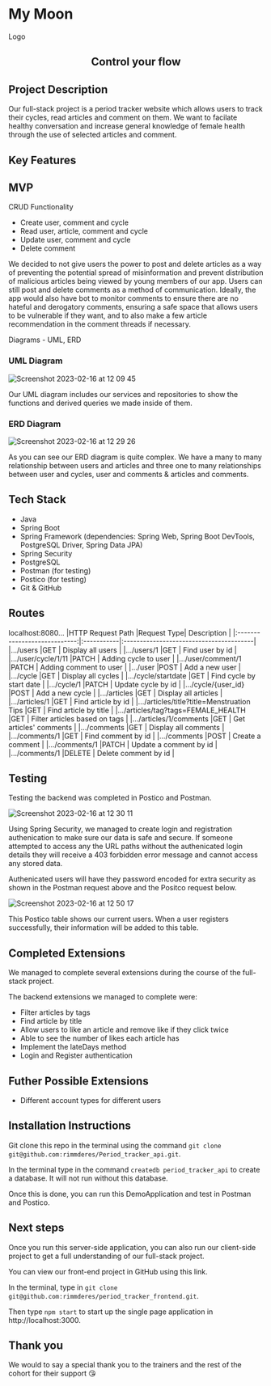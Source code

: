 # My Moon
Logo
<h2 align="center">Control your flow</h2>

## Project Description
Our full-stack project is a period tracker website which allows users to track their cycles, read articles and comment on them. We want to facilate healthy conversation and increase general knowledge of female health through the use of selected articles and comment.

## Key Features

## MVP
CRUD Functionality
- Create user, comment and cycle
- Read user, article, comment and cycle
- Update user, comment and cycle
- Delete comment

We decided to not give users the power to post and delete articles as a way of preventing the potential spread of misinformation and prevent distribution of malicious articles being viewed by young members of our app. Users can still post and delete comments as a method of communication. Ideally, the app would also have bot to monitor comments to ensure there are no hateful and derogatory comments, ensuring a safe space that allows users to be vulnerable if they want, and to also make a few article recommendation in the comment threads if necessary.

Diagrams - UML, ERD

### UML Diagram
![Screenshot 2023-02-16 at 12 09 45](https://user-images.githubusercontent.com/110283546/219366282-6fa1301d-ecd6-4788-a272-3637ae14bb19.png)

Our UML diagram includes our services and repositories to show the functions and derived queries we made inside of them.

### ERD Diagram
![Screenshot 2023-02-16 at 12 29 26](https://user-images.githubusercontent.com/110283546/219366224-c6d4911f-886f-4131-bbed-d56723cd5986.png)

As you can see our ERD diagram is quite complex. We have a many to many relationship between users and articles and three one to many relationships between user and cycles, user and comments & articles and comments.

## Tech Stack
- Java
- Spring Boot
- Spring Framework (dependencies: Spring Web, Spring Boot DevTools, PostgreSQL Driver, Spring Data JPA)
- Spring Security
- PostgreSQL
- Postman (for testing)
- Postico (for testing)
- Git & GitHub


## Routes ##
localhost:8080...
|HTTP Request Path             |Request Type|                  Description            |
|:----------------------------:|:-----------|:----------------------------------------|
|.../users                      |GET         | Display all users                       |
|.../users/1                    |GET         | Find user by id                         |
|.../user/cycle/1/11            |PATCH       | Adding cycle to user                    |
|.../user/comment/1             |PATCH       | Adding comment to user                  |
|.../user                       |POST        | Add a new user                          |
|.../cycle                      |GET         | Display all cycles                      |
|.../cycle/startdate            |GET         | Find cycle by start date                |
|.../cycle/1                    |PATCH       | Update cycle by id                      |
|.../cycle/{user_id}                      |POST        | Add a new cycle                         |
|.../articles                   |GET         | Display all articles                    |
|.../articles/1                 |GET         | Find article by id                      |
|.../articles/title?title=Menstruation Tips        |GET         | Find article by title               |
|.../articles/tag?tags=FEMALE_HEALTH     |GET         | Filter articles based on tags          |
|.../articles/1/comments        |GET         | Get articles' comments                 |
|.../comments                   |GET         | Display all comments                   |
|.../comments/1                 |GET         | Find comment by id                     |
|.../comments                   |POST        | Create a comment                       |
|.../comments/1                 |PATCH       | Update a comment by id                 |
|.../comments/1                 |DELETE      | Delete comment by id                   |

## Testing
Testing the backend was completed in Postico and Postman.

![Screenshot 2023-02-16 at 12 30 11](https://user-images.githubusercontent.com/110283546/219367772-37698ff4-02e5-4f9e-8fc2-8e474dc13e46.png)

Using Spring Security, we managed to create login and registration authenication to make sure our data is safe and secure. If someone attempted to access any the URL paths without the authenicated login details they will receive a 403 forbidden error message and cannot access any stored data.

Authenicated users will have they password encoded for extra security as shown in the Postman request above and the Positco request below.

![Screenshot 2023-02-16 at 12 50 17](https://user-images.githubusercontent.com/110283546/219369519-5149c6ea-fba6-48b5-a9b1-b2c93a9afb63.png)

This Postico table shows our current users. When a user registers successfully, their information will be added to this table.


## Completed Extensions
We managed to complete several extensions during the course of the full-stack project.

The backend extensions we managed to complete were:
- Filter articles by tags
- Find article by title
- Allow users to like an article and remove like if they click twice
- Able to see the number of likes each article has
- Implement the lateDays method
- Login and Register authentication

## Futher Possible Extensions
- Different account types for different users

## Installation Instructions
Git clone this repo in the terminal using the command `git clone git@github.com:rimmderes/Period_tracker_api.git`.

In the terminal type in the command `createdb period_tracker_api` to create a database. It will not run without this database.

Once this is done, you can run this DemoApplication and test in Postman and Postico.

## Next steps
Once you run this server-side application, you can also run our client-side project to get a full understanding of our full-stack project.

You can view our front-end project in GitHub using this link.

In the terminal, type in `git clone git@github.com:rimmderes/period_tracker_frontend.git`.

Then type `npm start` to start up the single page application in http://localhost:3000.

## Thank you
We would to say a special thank you to the trainers and the rest of the cohort for their support :kissing_heart:
